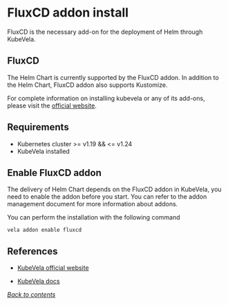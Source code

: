 # FluxCD addon install

FluxCD is the necessary add-on for the deployment of Helm through KubeVela. 

## FluxCD

The Helm Chart is currently supported by the FluxCD addon. In addition to the Helm Chart, FluxCD addon also supports Kustomize. 

For complete information on installing kubevela or any of its add-ons, please visit the [official website](https://kubevela.io/).

## Requirements

- Kubernetes cluster >= v1.19 && <= v1.24
- KubeVela installed

## Enable FluxCD addon

The delivery of Helm Chart depends on the FluxCD addon in KubeVela, you need to enable the addon before you start. You can refer to the addon management document for more information about addons.

You can perform the installation with the following command

```
vela addon enable fluxcd
```

## References

- [KubeVela official website](https://kubevela.io/)

- [KubeVela docs](https://kubevela.io/docs/end-user/components/more)

*[Back to contents](../README.md)*
